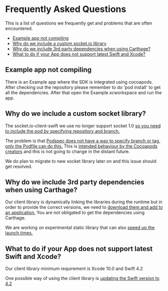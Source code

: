 # Frequently Asked Questions

This is a list of questions we frequently get and problems that are often encountered. 

* [Example app not compiling](#example-app-not-compiling)
* [Why do we include a custom socket.io library](#why-do-we-include-a-custom-socket-library)
* [Why do we include 3rd party dependencies when using Carthage?](#why-do-we-include-3rd-party-dependencies-when-using-carthage)
* [What to do if your App does not support latest Swift and Xcode?](#what-to-do-if-your-app-does-not-support-latest-swift-and-xcode)

## Example app not compiling

There is an Example app where the SDK is integrated using cocoapods. After checking out
the repository please remember to do 'pod install' to get all the dependencies. After that open the 
Example.xcworkspace and run the app.

## Why do we include a custom socket library?

The socket.io-client-swift we use no longer support socket 1.0 [so you need to include the 
pod by specifying repository and branch.](https://github.com/socketio/socket.io-client-swift/pull/1125)

The problem is that [Podspec does not have a way to specify branch or tag, only the Podfile can do this.](https://github.com/CocoaPods/CocoaPods/issues/2937) This is [intended behaviour by the Cocoapods creators](https://github.com/CocoaPods/CocoaPods/issues/3276) and this is not going to change in the distant future.

We do plan to migrate to new socket library later on and this issue should get resolved.

## Why do we include 3rd party dependencies when using Carthage?

Our client library is dynamically linking the libraries during the runtime but in order to provide the correct versions, we need to [download them and add to an application.](https://github.com/Carthage/Carthage#adding-frameworks-to-an-application) You are not obligated to get the dependencies using Carthage.

We are working on experimental static library that can also [speed up the launch times.](https://github.com/Carthage/Carthage#build-static-frameworks-to-speed-up-your-apps-launch-times)

## What to do if your App does not support latest Swift and Xcode?

Our client library minimum requirement is Xcode 10.0 and Swift 4.2 

One possible way of using the client library is [updating the Swift version to 4.2](https://useyourloaf.com/blog/upgrading-to-swift-4.2/)
